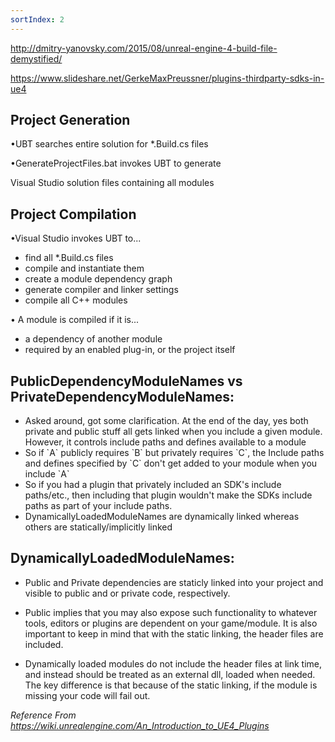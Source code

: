 ```yaml
---
sortIndex: 2
---
```


<http://dmitry-yanovsky.com/2015/08/unreal-engine-4-build-file-demystified/>

https://www.slideshare.net/GerkeMaxPreussner/plugins-thirdparty-sdks-in-ue4



## Project Generation

•UBT searches entire solution for \*.Build.cs files

•GenerateProjectFiles.bat invokes UBT to generate

Visual Studio solution files containing all modules



## Project Compilation

•Visual Studio invokes UBT to...

- find all \*.Build.cs files
- compile and instantiate them
- create a module dependency graph
- generate compiler and linker settings
- compile all C++ modules

• A module is compiled if it is...

- a dependency of another module
- required by an enabled plug-in, or the project itself



## PublicDependencyModuleNames vs PrivateDependencyModuleNames:

- Asked around, got some clarification. At the end of the day, yes both private and public stuff all gets linked when you include a given module. However, it controls include paths and defines available to a module
- So if \`A\` publicly requires \`B\` but privately requires \`C\`, the Include paths and defines specified by \`C\` don't get added to your module when you include \`A\`
- So if you had a plugin that privately included an SDK's include paths/etc., then including that plugin wouldn't make the SDKs include paths as part of your include paths.
- DynamicallyLoadedModuleNames are dynamically linked whereas others are statically/implicitly linked



## DynamicallyLoadedModuleNames:

- Public and Private dependencies are staticly linked into your project and visible to public and or private code, respectively.

- Public implies that you may also expose such functionality to whatever tools, editors or plugins are dependent on your game/module. It is also important to keep in mind that with the static linking, the header files are included.

- Dynamically loaded modules do not include the header files at link time, and instead should be treated as an external dll, loaded when needed. The key difference is that because of the static linking, if the module is missing your code will fail out.

*Reference From https://wiki.unrealengine.com/An_Introduction_to_UE4_Plugins*